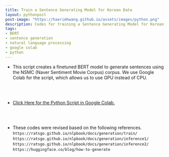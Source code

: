 ```yaml
---
title: Train a Sentence Generating Model for Korean Data
layout: pythonpost
post-image: "https://haerimhwang.github.io/assets/images/python.png"
description: Codes for training a Sentence Generating Model for Korean Data
tags:
- BERT 
- sentence generation 
- natural language processing
- google colab
- python
---
```


* This script creates a finetuned BERT model to generate sentences using the NSMC (Naver Sentiment Movie Corpus) corpus. We use Google Colab for the script, which allows us to use GPU instead of CPU.
<br>
<br>

* [Click Here for the Python Script in Google Colab.](https://colab.research.google.com/drive/1q-SCWPBRFt6USIW1T2SYZAhaHd6qGlKH?usp=sharing)
<br>
<br>

* These codes were revised based on the following references.
   `https://ratsgo.github.io/nlpbook/docs/generation/train/`
   `https://ratsgo.github.io/nlpbook/docs/generation/inference1/`
   `https://ratsgo.github.io/nlpbook/docs/generation/inference2/`
   `https://huggingface.co/blog/how-to-generate`
    
